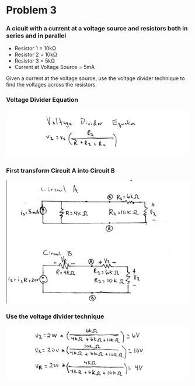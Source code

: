 # Problem 3

### A cicuit with a current at a voltage source and resistors both in series and in parallel

- Resistor 1 = 10kΩ
- Resistor 2 = 10kΩ
- Resistor 3 =  5kΩ
- Current at Voltage Source = 5mA

Given a current at the voltage source, use the voltage divider technique to find the voltages across the resistors.

### Voltage Divider Equation

![Problem 3](problem-3-a.png)

### First transform Circuit A into Circuit B

![Problem 3](problem-3-b.png)

### Use the voltage divider technique

![Problem 3](problem-3-c.png)